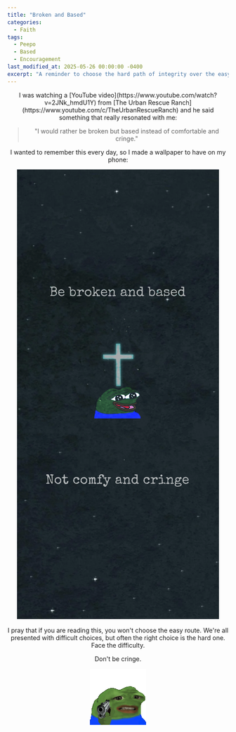 ```yaml
---
title: "Broken and Based"
categories:
  - Faith
tags:
  - Peepo
  - Based
  - Encouragement
last_modified_at: 2025-05-26 00:00:00 -0400
excerpt: "A reminder to choose the hard path of integrity over the easy path of comfort."
---
```

<div align="center">
I was watching a [YouTube video](https://www.youtube.com/watch?v=2JNk_hmdU1Y) from [The Urban Rescue Ranch](https://www.youtube.com/c/TheUrbanRescueRanch) and he said something that really resonated with me:

> "I would rather be broken but based instead of comfortable and cringe."

I wanted to remember this every day, so I made a wallpaper to have on my phone:

<a href="/assets/images/broken_and_based.png" style="width: 500px;">
  <img src="/assets/images/broken_and_based.png" alt="Broken and Based Wallpaper" style="max-width: 100%;">
</a>

I pray that if you are reading this, you won't choose the easy route. We're all presented with difficult choices, but often the right choice is the hard one. Face the difficulty.

Don't be cringe.

![](/assets/images/cringe_gun.gif)
</div>